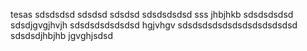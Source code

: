 tesas
sdsdsdsd
sdsdsd
sdsdsd
sdsdsdsdsd
sss
jhbjhkb
sdsdsdsdsd
sdsdjgvgjhvjh
sdsdsdsdsdsdsd
hgjvhgv
sdsdsdsdsdsdsdsdsdsdsdsd
sdsdsdjhbjhb
jgvghjsdsd

